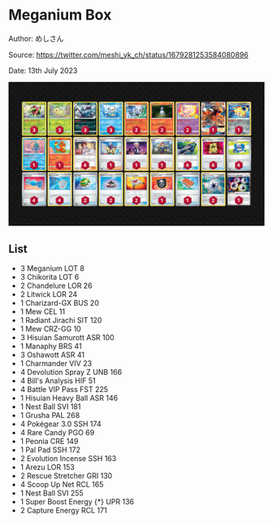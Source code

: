 # Meganium Box

Author: めしさん

Source: <https://twitter.com/meshi_yk_ch/status/1679281253584080896>

Date: 13th July 2023

![decklist](../../images/PAL/Meganium%20Box/1-%20Meganium%20Box.png)

## List

* 3 Meganium LOT 8
* 3 Chikorita LOT 6
* 2 Chandelure LOR 26
* 2 Litwick LOR 24
* 1 Charizard-GX BUS 20
* 1 Mew CEL 11
* 1 Radiant Jirachi SIT 120
* 1 Mew CRZ-GG 10
* 3 Hisuian Samurott ASR 100
* 1 Manaphy BRS 41
* 3 Oshawott ASR 41
* 1 Charmander VIV 23
* 4 Devolution Spray Z UNB 166
* 4 Bill's Analysis HIF 51
* 4 Battle VIP Pass FST 225
* 1 Hisuian Heavy Ball ASR 146
* 1 Nest Ball SVI 181
* 1 Grusha PAL 268
* 4 Pokégear 3.0 SSH 174
* 4 Rare Candy PGO 69
* 1 Peonia CRE 149
* 1 Pal Pad SSH 172
* 2 Evolution Incense SSH 163
* 1 Arezu LOR 153
* 2 Rescue Stretcher GRI 130
* 4 Scoop Up Net RCL 165
* 1 Nest Ball SVI 255
* 1 Super Boost Energy {*} UPR 136
* 2 Capture Energy RCL 171
